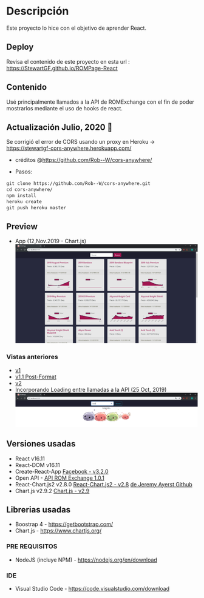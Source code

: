 # Descripción

Este proyecto lo hice con el objetivo de aprender React.

## Deploy

Revisa el contenido de este proyecto en esta url : https://StewartGF.github.io/ROMPage-React

## Contenido

Usé principalmente llamados a la API de ROMExchange con el fin de poder mostrarlos mediante el uso de hooks de react.

## Actualización Julio, 2020 🧐

Se corrigió el error de CORS usando un proxy en Heroku -> https://stewartgf-cors-anywhere.herokuapp.com/

- créditos @https://github.com/Rob--W/cors-anywhere/

* Pasos:

```
git clone https://github.com/Rob--W/cors-anywhere.git
cd cors-anywhere/
npm install
heroku create
git push heroku master
```

## Preview

- App (12,Nov.2019 - Chart.js)
  ![v2 w/Chartjs](https://raw.githubusercontent.com/StewartGF/ROMPage-React/master/ROMPage-React-wChart.png)

### Vistas anteriores

- [v1](https://raw.githubusercontent.com/StewartGF/ROMPage-React/master/ROMPage-React.png)
- [v1.1 Post-Format](https://raw.githubusercontent.com/StewartGF/ROMPage-React/master/ROMPage-React-postformat.png)
- [v2](https://raw.githubusercontent.com/StewartGF/ROMPage-React/master/ROMPage-React-v2.png)
- Incorporando Loading entre llamadas a la API (25 Oct, 2019)
  ![Loading](https://raw.githubusercontent.com/StewartGF/ROMPage-React/master/ROMPage-React-loading.png)

## Versiones usadas

- React v16.11
- React-DOM v16.11
- Create-React-App [Facebook - v3.2.0](https://github.com/facebook/create-react-app/)
- Open API - [API ROM Exchange 1.0.1](https://jessicayeh.github.io/rom-exchange-openapi/)
- React-Chart.js2 v2.8.0 [React-Chart.js2 - v2.8](https://github.com/jerairrest/react-chartjs-2) [de Jeremy Ayerst Github](https://github.com/jerairrest)
- Chart.js v2.9.2 [Chart.js - v2.9](https://www.chartjs.org/)

## Librerias usadas

- Boostrap 4 - https://getbootstrap.com/
- Chart.js - https://www.chartjs.org/

### PRE REQUISITOS

- NodeJS (incluye NPM) - https://nodejs.org/en/download

### IDE

- Visual Studio Code - https://code.visualstudio.com/download
